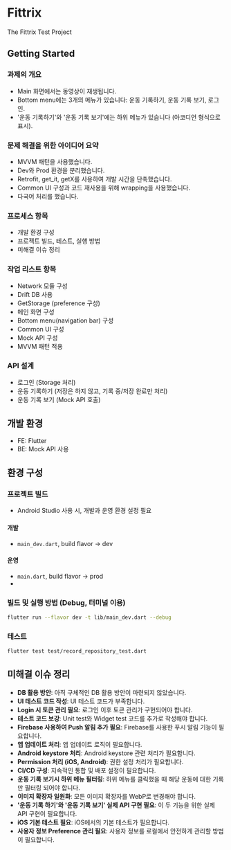 # Fittrix

The Fittrix Test Project

## Getting Started

### 과제의 개요
- Main 화면에서는 동영상이 재생됩니다.
- Bottom menu에는 3개의 메뉴가 있습니다: 운동 기록하기, 운동 기록 보기, 로그인.
- '운동 기록하기'와 '운동 기록 보기'에는 하위 메뉴가 있습니다 (아코디언 형식으로 표시).

### 문제 해결을 위한 아이디어 요약
- MVVM 패턴을 사용했습니다.
- Dev와 Prod 환경을 분리했습니다.
- Retrofit, get_it, getX를 사용하여 개발 시간을 단축했습니다.
- Common UI 구성과 코드 재사용을 위해 wrapping을 사용했습니다.
- 다국어 처리를 했습니다.

### 프로세스 항목
- 개발 환경 구성
- 프로젝트 빌드, 테스트, 실행 방법
- 미해결 이슈 정리

### 작업 리스트 항목
- Network 모듈 구성
- Drift DB 사용
- GetStorage (preference 구성)
- 메인 화면 구성
- Bottom menu(navigation bar) 구성
- Common UI 구성
- Mock API 구성
- MVVM 패턴 적용

### API 설계
- 로그인 (Storage 처리)
- 운동 기록하기 (저장은 하지 않고, 기록 중/저장 완료만 처리)
- 운동 기록 보기 (Mock API 호출)

## 개발 환경
- FE: Flutter
- BE: Mock API 사용

## 환경 구성
### 프로젝트 빌드
- Android Studio 사용 시, 개발과 운영 환경 설정 필요
#### 개발
- `main_dev.dart`, build flavor -> dev
#### 운영
- `main.dart`, build flavor -> prod
- 
### 빌드 및 실행 방법 (Debug, 터미널 이용)

```bash
flutter run --flavor dev -t lib/main_dev.dart --debug
```

### 테스트

```bash
flutter test test/record_repository_test.dart
```


## 미해결 이슈 정리

- **DB 활용 방안**: 아직 구체적인 DB 활용 방안이 마련되지 않았습니다.
- **UI 테스트 코드 작성**: UI 테스트 코드가 부족합니다.
- **Login 시 토큰 관리 필요**: 로그인 이후 토큰 관리가 구현되어야 합니다.
- **테스트 코드 보강**: Unit test와 Widget test 코드를 추가로 작성해야 합니다.
- **Firebase 사용하여 Push 알림 추가 필요**: Firebase를 사용한 푸시 알림 기능이 필요합니다.
- **앱 업데이트 처리**: 앱 업데이트 로직이 필요합니다.
- **Android keystore 처리**: Android keystore 관련 처리가 필요합니다.
- **Permission 처리 (iOS, Android)**: 권한 설정 처리가 필요합니다.
- **CI/CD 구성**: 지속적인 통합 및 배포 설정이 필요합니다.
- **운동 기록 보기시 하위 메뉴 필터링**: 하위 메뉴를 클릭했을 때 해당 운동에 대한 기록만 필터링 되어야 합니다.
- **이미지 확장자 일원화**: 모든 이미지 확장자를 WebP로 변경해야 합니다.
- **'운동 기록 하기'와 '운동 기록 보기' 실제 API 구현 필요**: 이 두 기능을 위한 실제 API 구현이 필요합니다.
- **iOS 기본 테스트 필요**: iOS에서의 기본 테스트가 필요합니다.
- **사용자 정보 Preference 관리 필요**: 사용자 정보를 로컬에서 안전하게 관리할 방법이 필요합니다.

